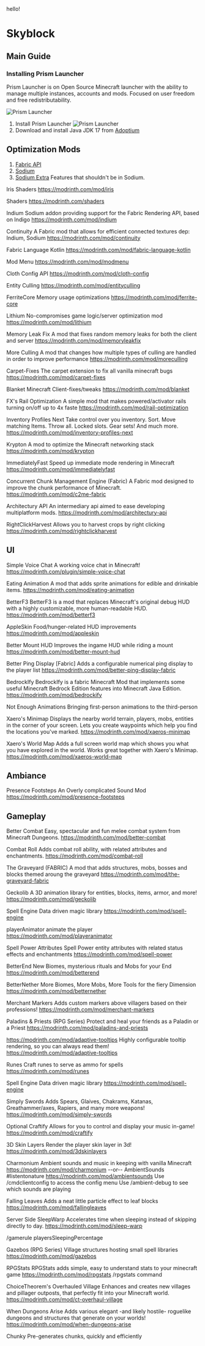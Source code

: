 hello!

# Skyblock

## Main Guide

### Installing Prism Launcher

Prism Launcher is on Open Source Minecraft launcher with the ability to manage multiple instances, accounts and mods. Focused on user freedom and free redistributability.

![Prism Launcher](./img/prism1.png)

1. Install Prism Launcher
![Prism Launcher](./img/prism2.png)
2. Download and install Java JDK 17 from [Adoptium](https://adoptium.net/temurin/releases/)













## Optimization Mods
1. [Fabric API](https://modrinth.com/mod/fabric-api)
2. [Sodium](https://modrinth.com/mod/sodium)
3. [Sodium Extra](https://modrinth.com/mod/sodium-extra)
Features that shouldn't be in Sodium.


Iris Shaders
https://modrinth.com/mod/iris

Shaders
https://modrinth.com/shaders

Indium
Sodium addon providing support for the Fabric Rendering API, based on Indigo
https://modrinth.com/mod/indium

Continuity
A Fabric mod that allows for efficient connected textures
dep: Indium, Sodium
https://modrinth.com/mod/continuity

Fabric Language Kotlin
https://modrinth.com/mod/fabric-language-kotlin

Mod Menu
https://modrinth.com/mod/modmenu

Cloth Config API
https://modrinth.com/mod/cloth-config

Entity Culling
https://modrinth.com/mod/entityculling

FerriteCore
Memory usage optimizations
https://modrinth.com/mod/ferrite-core

Lithium
No-compromises game logic/server optimization mod
https://modrinth.com/mod/lithium

Memory Leak Fix
A mod that fixes random memory leaks for both the client and server
https://modrinth.com/mod/memoryleakfix

More Culling
A mod that changes how multiple types of culling are handled in order to improve performance
https://modrinth.com/mod/moreculling

Carpet-Fixes
The carpet extension to fix all vanilla minecraft bugs
https://modrinth.com/mod/carpet-fixes

Blanket
Minecraft Client-fixes/tweaks
https://modrinth.com/mod/blanket

FX's Rail Optimization
A simple mod that makes powered/activator rails turning on/off up to 4x faste
https://modrinth.com/mod/rail-optimization

Inventory Profiles Next
Take control over you inventory. Sort. Move matching Items. Throw all. Locked slots. Gear sets! And much more.
https://modrinth.com/mod/inventory-profiles-next

Krypton
A mod to optimize the Minecraft networking stack
https://modrinth.com/mod/krypton

ImmediatelyFast
Speed up immediate mode rendering in Minecraft
https://modrinth.com/mod/immediatelyfast

Concurrent Chunk Management Engine (Fabric)
A Fabric mod designed to improve the chunk performance of Minecraft.
https://modrinth.com/mod/c2me-fabric

Architectury API
An intermediary api aimed to ease developing multiplatform mods.
https://modrinth.com/mod/architectury-api

RightClickHarvest
Allows you to harvest crops by right clicking
https://modrinth.com/mod/rightclickharvest



## UI

Simple Voice Chat
A working voice chat in Minecraft!
https://modrinth.com/plugin/simple-voice-chat

Eating Animation
A mod that adds sprite animations for edible and drinkable items.
https://modrinth.com/mod/eating-animation

BetterF3
BetterF3 is a mod that replaces Minecraft's original debug HUD with a highly customizable, more human-readable HUD.
https://modrinth.com/mod/betterf3

AppleSkin
Food/hunger-related HUD improvements
https://modrinth.com/mod/appleskin

Better Mount HUD
Improves the ingame HUD while riding a mount
https://modrinth.com/mod/better-mount-hud

Better Ping Display [Fabric]
Adds a configurable numerical ping display to the player list
https://modrinth.com/mod/better-ping-display-fabric

BedrockIfy
BedrockIfy is a fabric Minecraft Mod that implements some useful Minecraft Bedrock Edition features into Minecraft Java Edition.
https://modrinth.com/mod/bedrockify

Not Enough Animations
Bringing first-person animations to the third-person

Xaero's Minimap
Displays the nearby world terrain, players, mobs, entities in the corner of your screen. Lets you create waypoints which help you find the locations you've marked.
https://modrinth.com/mod/xaeros-minimap

Xaero's World Map
Adds a full screen world map which shows you what you have explored in the world. Works great together with Xaero's Minimap.
https://modrinth.com/mod/xaeros-world-map



## Ambiance
Presence Footsteps
An Overly complicated Sound Mod
https://modrinth.com/mod/presence-footsteps



## Gameplay
Better Combat
Easy, spectacular and fun melee combat system from Minecraft Dungeons.
https://modrinth.com/mod/better-combat

Combat Roll
Adds combat roll ability, with related attributes and enchantments.
https://modrinth.com/mod/combat-roll

The Graveyard (FABRIC)
A mod that adds structures, mobs, bosses and blocks themed aroung the graveyard
https://modrinth.com/mod/the-graveyard-fabric

Geckolib
A 3D animation library for entities, blocks, items, armor, and more!
https://modrinth.com/mod/geckolib

Spell Engine
Data driven magic library
https://modrinth.com/mod/spell-engine

playerAnimator
animate the player
https://modrinth.com/mod/playeranimator

Spell Power Attributes
Spell Power entity attributes with related status effects and enchantments
https://modrinth.com/mod/spell-power

BetterEnd
New Biomes, mysterious rituals and Mobs for your End
https://modrinth.com/mod/betterend

BetterNether
More Biomes, More Mobs, More Tools for the fiery Dimension
https://modrinth.com/mod/betternether

Merchant Markers
Adds custom markers above villagers based on their professions!
https://modrinth.com/mod/merchant-markers

Paladins & Priests (RPG Series)
Protect and heal your friends as a Paladin or a Priest
https://modrinth.com/mod/paladins-and-priests

https://modrinth.com/mod/adaptive-tooltips
Highly configurable tooltip rendering, so you can always read them!
https://modrinth.com/mod/adaptive-tooltips

Runes
Craft runes to serve as ammo for spells
https://modrinth.com/mod/runes

Spell Engine
Data driven magic library
https://modrinth.com/mod/spell-engine

Simply Swords
Adds Spears, Glaives, Chakrams, Katanas, Greathammer/axes, Rapiers, and many more weapons!
https://modrinth.com/mod/simply-swords

Optional
Craftify
Allows for you to control and display your music in-game!
https://modrinth.com/mod/craftify

3D Skin Layers
Render the player skin layer in 3d!
https://modrinth.com/mod/3dskinlayers

Charmonium
Ambient sounds and music in keeping with vanilla Minecraft
https://modrinth.com/mod/charmonium
--or--
AmbientSounds
#listentonature
https://modrinth.com/mod/ambientsounds
    Use /cmdclientconfig to access the config menu
    Use /ambient-debug to see which sounds are playing

Falling Leaves
Adds a neat little particle effect to leaf blocks
https://modrinth.com/mod/fallingleaves








Server Side
SleepWarp
Accelerates time when sleeping instead of skipping directly to day.
https://modrinth.com/mod/sleep-warp


/gamerule playersSleepingPercentage <value>

Gazebos (RPG Series)
Village structures hosting small spell libraries
https://modrinth.com/mod/gazebos

RPGStats
RPGStats adds simple, easy to understand stats to your minecraft game
https://modrinth.com/mod/rpgstats
/rpgstats command

ChoiceTheorem's Overhauled Village
Enhances and creates new villages and pillager outposts, that perfectly fit into your Minecraft world.
https://modrinth.com/mod/ct-overhaul-village

When Dungeons Arise
Adds various elegant -and likely hostile- roguelike dungeons and structures that generate on your worlds!
https://modrinth.com/mod/when-dungeons-arise

Chunky
Pre-generates chunks, quickly and efficiently

